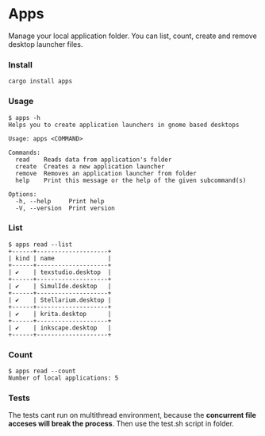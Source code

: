 # Apps
Manage your local application folder. You can list, count, create and remove desktop launcher files.


### Install

```
cargo install apps
```

### Usage

```
$ apps -h
Helps you to create application launchers in gnome based desktops

Usage: apps <COMMAND>

Commands:
  read    Reads data from application's folder
  create  Creates a new application launcher
  remove  Removes an application launcher from folder
  help    Print this message or the help of the given subcommand(s)

Options:
  -h, --help     Print help
  -V, --version  Print version
```

### List

```
$ apps read --list
+------+--------------------+
| kind | name               |
+------+--------------------+
| ✔    | texstudio.desktop  |
+------+--------------------+
| ✔    | SimulIde.desktop   |
+------+--------------------+
| ✔    | Stellarium.desktop |
+------+--------------------+
| ✔    | krita.desktop      |
+------+--------------------+
| ✔    | inkscape.desktop   |
+------+--------------------+
```

### Count

```
$ apps read --count
Number of local applications: 5
```

### Tests

The tests cant run on multithread environment, because the **concurrent file acceses will break the process**. Then use the test.sh script in folder.